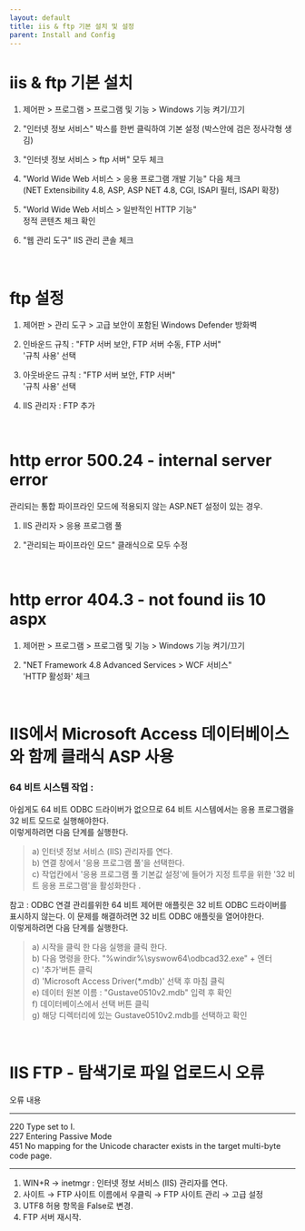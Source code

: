 ```yaml
---
layout: default
title: iis & ftp 기본 설치 및 설정
parent: Install and Config
---
```


# iis & ftp 기본 설치

1. 제어판 > 프로그램 > 프로그램 및 기능 > Windows 기능 켜기/끄기

2. "인터넷 정보 서비스" 박스를 한번 클릭하여 기본 설정 (박스안에 검은 정사각형 생김)

3. "인터넷 정보 서비스 > ftp 서버" 모두 체크

4. "World Wide Web 서비스 > 응용 프로그램 개발 기능" 다음 체크  
   (NET Extensibility 4.8, ASP, ASP NET 4.8, CGI, ISAPI 필터, ISAPI 확장)

5. "World Wide Web 서비스 > 일반적인 HTTP 기능"  
정적 콘텐츠 체크 확인

6. "웹 관리 도구" IIS 관리 콘솔 체크

<br>

# ftp 설정

1. 제어판 > 관리 도구 > 고급 보안이 포함된 Windows Defender 방화벽

2. 인바운드 규칙 : "FTP 서버 보안, FTP 서버 수동, FTP 서버"  
'규칙 사용' 선택

3. 아웃바운드 규칙 : "FTP 서버 보안, FTP 서버"  
'규칙 사용' 선택

4. IIS 관리자 : FTP 추가

<br>

# http error 500.24 - internal server error 
관리되는 통합 파이프라인 모드에 적용되지 않는 ASP.NET 설정이 있는 경우.

1. IIS 관리자 > 응용 프로그램 풀

2. "관리되는 파이프라인 모드" 클래식으로 모두 수정

<br>

# http error 404.3 - not found iis 10 aspx

1. 제어판 > 프로그램 > 프로그램 및 기능 > Windows 기능 켜기/끄기

2. "NET Framework 4.8 Advanced Services > WCF 서비스"  
'HTTP 활성화' 체크

<br>

# IIS에서 Microsoft Access 데이터베이스와 함께 클래식 ASP 사용

### 64 비트 시스템 작업 :  
아쉽게도 64 비트 ODBC 드라이버가 없으므로 64 비트 시스템에서는 응용 프로그램을 32 비트 모드로 실행해야한다.  
이렇게하려면 다음 단계를 실행한다.

>a) 인터넷 정보 서비스 (IIS) 관리자를 연다.  
b) 연결 창에서 '응용 프로그램 풀'을 선택한다.  
c) 작업칸에서 '응용 프로그램 풀 기본값 설정'에 들어가 지정 트루을 위한 '32 비트 응용 프로그램'을 활성화한다 .

참고 : ODBC 연결 관리를위한 64 비트 제어판 애플릿은 32 비트 ODBC 드라이버를 표시하지 않는다. 이 문제를 해결하려면 32 비트 ODBC 애플릿을 열어야한다.  
이렇게하려면 다음 단계를 실행한다.

>a) 시작을 클릭 한 다음 실행을 클릭 한다.  
b) 다음 명령을 한다.  "%windir%\syswow64\odbcad32.exe" + 엔터  
c) '추가'버튼 클릭  
d) 'Microsoft Access Driver(*.mdb)' 선택 후 마침 클릭  
e) 데이터 원본 이름 : "Gustave0510v2.mdb" 입력 후 확인  
f) 데이터베이스에서 선택 버튼 클릭  
g) 해당 디렉터리에 있는 Gustave0510v2.mdb를  선택하고 확인

<br>

# IIS FTP - 탐색기로 파일 업로드시 오류  

오류 내용
******************
220 Type set to I.  
227 Entering Passive Mode  
451 No mapping for the Unicode character exists in the target multi-byte code page.
******************

1. WIN+R  →  inetmgr : 인터넷 정보 서비스 (IIS) 관리자를 연다.
2. 사이트  →  FTP 사이트 이름에서 우클릭  →  FTP 사이트 관리  →  고급 설정
3. UTF8 허용 항목을 False로 변경.
4. FTP 서버 재시작.
